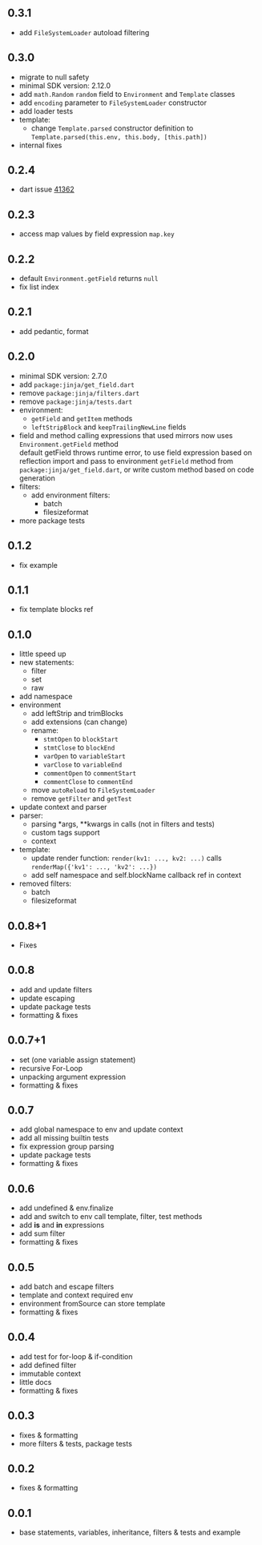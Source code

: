 ## 0.3.1
- add `FileSystemLoader` autoload filtering

## 0.3.0
- migrate to null safety
- minimal SDK version: 2.12.0
- add `math.Random` `random` field to `Environment` and `Template` classes
- add `encoding` parameter to `FileSystemLoader` constructor
- add loader tests
- template:
  - change `Template.parsed` constructor definition to `Template.parsed(this.env, this.body, [this.path])`
- internal fixes

## 0.2.4
- dart issue [41362](https://github.com/dart-lang/sdk/issues/41362)

## 0.2.3
- access map values by field expression `map.key`

## 0.2.2
- default `Environment.getField` returns `null`
- fix list index

## 0.2.1
- add pedantic, format

## 0.2.0
- minimal SDK version: 2.7.0
- add `package:jinja/get_field.dart`
- remove `package:jinja/filters.dart`
- remove `package:jinja/tests.dart`
- environment:
    - `getField` and `getItem` methods
    - `leftStripBlock` and `keepTrailingNewLine` fields
- field and method calling expressions that used mirrors now uses `Environment.getField` method</br>
  default getField throws runtime error, to use field expression based on reflection import and pass to environment `getField` method from `package:jinja/get_field.dart`, or write custom method based on code generation</br>
- filters:
  - add environment filters:
    - batch
    - filesizeformat
- more package tests

## 0.1.2
- fix example

## 0.1.1
- fix template blocks ref

## 0.1.0
- little speed up
- new statements:
  - filter
  - set
  - raw
- add namespace
- environment
  - add leftStrip and trimBlocks
  - add extensions (can change)
  - rename:
    - `stmtOpen` to `blockStart`
    - `stmtClose` to `blockEnd`
    - `varOpen` to `variableStart`
    - `varClose` to `variableEnd`
    - `commentOpen` to `commentStart`
    - `commentClose` to `commentEnd`
  - move `autoReload` to `FileSystemLoader`
  - remove `getFilter` and `getTest`
- update context and parser
- parser:
  - parsing *args, **kwargs in calls (not in filters and tests)
  - custom tags support
  - context
- template:
  - update render function: `render(kv1: ..., kv2: ...)` calls `renderMap({'kv1': ..., 'kv2': ...})`
  - add self namespace and self.blockName callback ref in context
- removed filters:
  - batch
  - filesizeformat

## 0.0.8+1
- Fixes

## 0.0.8
- add and update filters
- update escaping
- update package tests
- formatting & fixes

## 0.0.7+1
- set (one variable assign statement)
- recursive For-Loop
- unpacking argument expression
- formatting & fixes

## 0.0.7
- add global namespace to env and update context
- add all missing builtin tests
- fix expression group parsing
- update package tests
- formatting & fixes

## 0.0.6
- add undefined & env.finalize
- add and switch to env call template, filter, test methods
- add **is** and **in** expressions
- add sum filter
- formatting & fixes

## 0.0.5
- add batch and escape filters
- template and context required env
- environment fromSource can store template
- formatting & fixes

## 0.0.4
- add test for for-loop & if-condition
- add defined filter
- immutable context
- little docs
- formatting & fixes

## 0.0.3
- fixes & formatting
- more filters & tests, package tests

## 0.0.2
- fixes & formatting

## 0.0.1
- base statements, variables, inheritance, filters & tests and example

